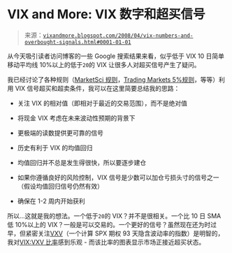 <!--yml

分类：未分类

日期：2024-05-18 18:37:58

-->

# VIX and More: VIX 数字和超买信号

> 来源：[`vixandmore.blogspot.com/2008/04/vix-numbers-and-overbought-signals.html#0001-01-01`](http://vixandmore.blogspot.com/2008/04/vix-numbers-and-overbought-signals.html#0001-01-01)

从今天吸引读者访问博客的一些 Google 搜索结果来看，似乎低于 VIX 10 日简单移动平均线 10%以上的低于`20`的 VIX 让很多人对超买信号产生了疑问。

我已经讨论了各种规则（[MarketSci 规则](http://vixandmore.blogspot.com/2007/07/using-vix-as-timing-tool-for-spy.html)，[Trading Markets 5%规则](http://vixandmore.blogspot.com/2007/07/tradingmarkets-5-vix-rule.html)，等等）利用 VIX 信号超买和超卖条件，我可以在这里简要总结我的思路：

+   关注 VIX 的相对值（即相对于最近的交易范围），而不是绝对值

+   将现金 VIX 考虑在未来波动性预期的背景下

+   更极端的读数提供更可靠的信号

+   历史有利于 VIX 的均值回归

+   均值回归并不总是发生得很快，所以要逐步建仓

+   如果你遵循良好的风险控制，VIX 信号是少数可以加仓亏损头寸的信号之一（假设均值回归信号仍然有效）

+   确保在 1-2 周内开始获利

所以...这就是我的想法。一个低于`20`的 VIX？并不是很相关。一个比 10 日 SMA 低 10%以上的 VIX？一般是可以交易的。一个更好的信号？虽然现在还为时过早，但紧密关注[VXV](http://vixandmore.blogspot.com/search/label/VXV)（一个计算 SPX 期权 93 天隐含波动率的指数）是明智的，我对[VIX:VXV 比率](http://vixandmore.blogspot.com/search/label/VIX%3AVXV)感到乐观 - 而该比率的图表显示市场正接近超买状态。
